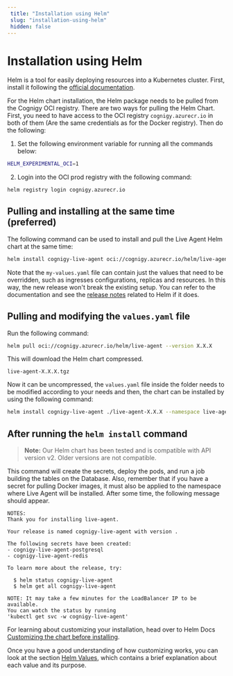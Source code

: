 ```yaml
---
 title: "Installation using Helm" 
 slug: "installation-using-helm" 
 hidden: false 
---
```

# Installation using Helm

Helm is a tool for easily deploying resources into a Kubernetes cluster. First, install it following the [official documentation](https://helm.sh/docs/intro/install/).

For the Helm chart installation, the Helm package needs to be pulled from the Cognigy OCI registry. There are two ways for pulling the Helm Chart. First, you need to have access to the OCI registry `cognigy.azurecr.io` in both of them (Are the same credentials as for the Docker registry). Then do the following:

1. Set the following environment variable for running all the commands below:

```sh
HELM_EXPERIMENTAL_OCI=1
```

2. Login into the OCI prod registry with the following command:

```sh
helm registry login cognigy.azurecr.io
```

## Pulling and installing at the same time (preferred)

The following command can be used to install and pull the Live Agent Helm chart at the same time:

```sh
helm install cognigy-live-agent oci://cognigy.azurecr.io/helm/live-agent --version X.X.X --namespace live-agent -f my-values.yaml
```

Note that the `my-values.yaml` file can contain just the values that need to be overridden, such as ingresses configurations, replicas and resources. In this way, the new release won't break the existing setup. You can refer to the documentation and see the [release notes]({{config.site_url}}live-agent/release-notes/releases/) related to Helm if it does.

## Pulling and modifying the `values.yaml` file

Run the following command:

```sh
helm pull oci://cognigy.azurecr.io/helm/live-agent --version X.X.X
```

This will download the Helm chart compressed.

`live-agent-X.X.X.tgz`

Now it can be uncompressed, the `values.yaml` file inside the folder needs to be modified according to your needs and then, the chart can be installed by using the following command:

```sh
helm install cognigy-live-agent ./live-agent-X.X.X --namespace live-agent
```

## After running the `helm install` command

>**Note:** Our Helm chart has been tested and is compatible with API version v2. Older versions are not compatible.

This command will create the secrets, deploy the pods, and run a job building the tables on the Database. Also, remember that if you have a secret for pulling Docker images, it must also be applied to the namespace where Live Agent will be installed. After some time, the following message should appear.

```
NOTES:
Thank you for installing live-agent.

Your release is named cognigy-live-agent with version .

The following secrets have been created:
- cognigy-live-agent-postgresql
- cognigy-live-agent-redis

To learn more about the release, try:

  $ helm status cognigy-live-agent
  $ helm get all cognigy-live-agent

NOTE: It may take a few minutes for the LoadBalancer IP to be available.
You can watch the status by running
'kubectl get svc -w cognigy-live-agent'
```

For learning about customizing your installation, head over to Helm Docs [Customizing the chart before installing](https://helm.sh/docs/intro/using_helm/#customizing-the-chart-before-installing).

Once you have a good understanding of how customizing works, you can look at the section [Helm Values]({{config.site_url}}live-agent/installation/helm-values/helm-values/), which contains a brief explanation about each value and its purpose.

